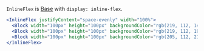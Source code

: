 `InlineFlex` is [Base](/components/primitives/base) with `display: inline-flex`.

```jsx
<InlineFlex justifyContent="space-evenly" width="100%">
  <Block width="100px" height="100px" backgroundColor="rgb(219, 112, 147)" />
  <Block width="100px" height="100px" backgroundColor="rgb(219, 112, 198)" />
  <Block width="100px" height="100px" backgroundColor="rgb(205, 112, 219)" />
</InlineFlex>
```
